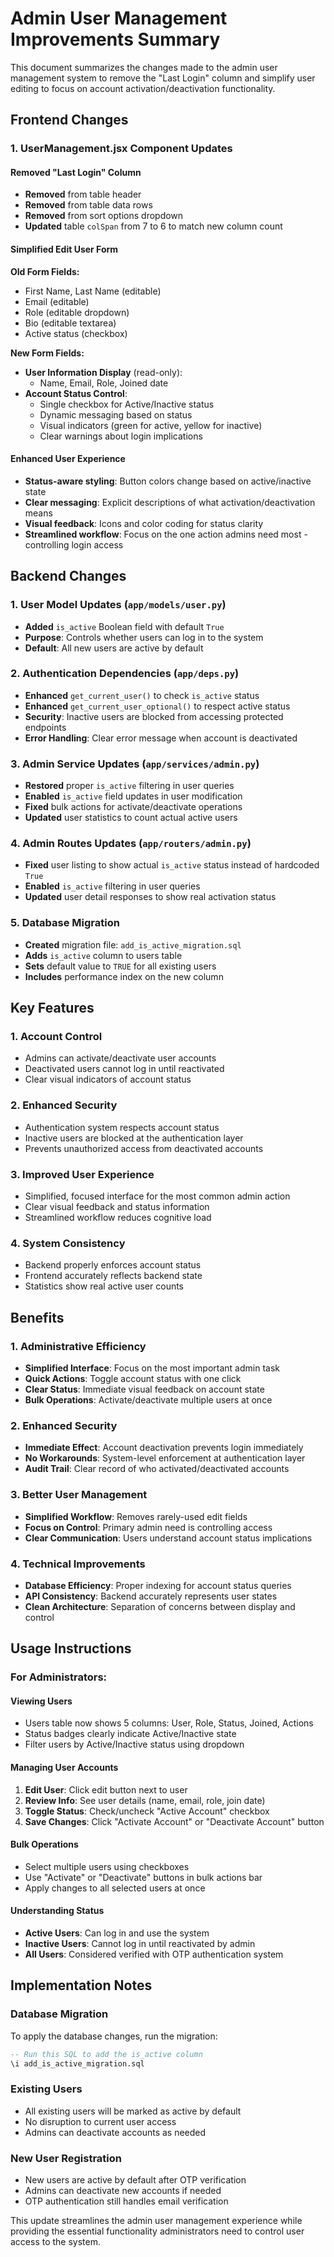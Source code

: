 # Admin User Management Improvements Summary

This document summarizes the changes made to the admin user management system to remove the "Last Login" column and simplify user editing to focus on account activation/deactivation functionality.

## Frontend Changes

### 1. UserManagement.jsx Component Updates

#### Removed "Last Login" Column
- **Removed** from table header
- **Removed** from table data rows
- **Removed** from sort options dropdown
- **Updated** table `colSpan` from 7 to 6 to match new column count

#### Simplified Edit User Form
**Old Form Fields:**
- First Name, Last Name (editable)
- Email (editable) 
- Role (editable dropdown)
- Bio (editable textarea)
- Active status (checkbox)

**New Form Fields:**
- **User Information Display** (read-only):
  - Name, Email, Role, Joined date
- **Account Status Control**:
  - Single checkbox for Active/Inactive status
  - Dynamic messaging based on status
  - Visual indicators (green for active, yellow for inactive)
  - Clear warnings about login implications

#### Enhanced User Experience
- **Status-aware styling**: Button colors change based on active/inactive state
- **Clear messaging**: Explicit descriptions of what activation/deactivation means
- **Visual feedback**: Icons and color coding for status clarity
- **Streamlined workflow**: Focus on the one action admins need most - controlling login access

## Backend Changes

### 1. User Model Updates (`app/models/user.py`)
- **Added** `is_active` Boolean field with default `True`
- **Purpose**: Controls whether users can log in to the system
- **Default**: All new users are active by default

### 2. Authentication Dependencies (`app/deps.py`)
- **Enhanced** `get_current_user()` to check `is_active` status
- **Enhanced** `get_current_user_optional()` to respect active status
- **Security**: Inactive users are blocked from accessing protected endpoints
- **Error Handling**: Clear error message when account is deactivated

### 3. Admin Service Updates (`app/services/admin.py`)
- **Restored** proper `is_active` filtering in user queries
- **Enabled** `is_active` field updates in user modification
- **Fixed** bulk actions for activate/deactivate operations
- **Updated** user statistics to count actual active users

### 4. Admin Routes Updates (`app/routers/admin.py`)
- **Fixed** user listing to show actual `is_active` status instead of hardcoded `True`
- **Enabled** `is_active` filtering in user queries
- **Updated** user detail responses to show real activation status

### 5. Database Migration
- **Created** migration file: `add_is_active_migration.sql`
- **Adds** `is_active` column to users table
- **Sets** default value to `TRUE` for all existing users
- **Includes** performance index on the new column

## Key Features

### 1. **Account Control**
- Admins can activate/deactivate user accounts
- Deactivated users cannot log in until reactivated
- Clear visual indicators of account status

### 2. **Enhanced Security**
- Authentication system respects account status
- Inactive users are blocked at the authentication layer
- Prevents unauthorized access from deactivated accounts

### 3. **Improved User Experience**
- Simplified, focused interface for the most common admin action
- Clear visual feedback and status information
- Streamlined workflow reduces cognitive load

### 4. **System Consistency**
- Backend properly enforces account status
- Frontend accurately reflects backend state
- Statistics show real active user counts

## Benefits

### 1. **Administrative Efficiency**
- **Simplified Interface**: Focus on the most important admin task
- **Quick Actions**: Toggle account status with one click
- **Clear Status**: Immediate visual feedback on account state
- **Bulk Operations**: Activate/deactivate multiple users at once

### 2. **Enhanced Security**
- **Immediate Effect**: Account deactivation prevents login immediately
- **No Workarounds**: System-level enforcement at authentication layer
- **Audit Trail**: Clear record of who activated/deactivated accounts

### 3. **Better User Management**
- **Simplified Workflow**: Removes rarely-used edit fields
- **Focus on Control**: Primary admin need is controlling access
- **Clear Communication**: Users understand account status implications

### 4. **Technical Improvements**
- **Database Efficiency**: Proper indexing for account status queries
- **API Consistency**: Backend accurately represents user states
- **Clean Architecture**: Separation of concerns between display and control

## Usage Instructions

### For Administrators:

#### Viewing Users
- Users table now shows 5 columns: User, Role, Status, Joined, Actions
- Status badges clearly indicate Active/Inactive state
- Filter users by Active/Inactive status using dropdown

#### Managing User Accounts
1. **Edit User**: Click edit button next to user
2. **Review Info**: See user details (name, email, role, join date)
3. **Toggle Status**: Check/uncheck "Active Account" checkbox
4. **Save Changes**: Click "Activate Account" or "Deactivate Account" button

#### Bulk Operations
- Select multiple users using checkboxes
- Use "Activate" or "Deactivate" buttons in bulk actions bar
- Apply changes to all selected users at once

#### Understanding Status
- **Active Users**: Can log in and use the system
- **Inactive Users**: Cannot log in until reactivated by admin
- **All Users**: Considered verified with OTP authentication system

## Implementation Notes

### Database Migration
To apply the database changes, run the migration:
```sql
-- Run this SQL to add the is_active column
\i add_is_active_migration.sql
```

### Existing Users
- All existing users will be marked as active by default
- No disruption to current user access
- Admins can deactivate accounts as needed

### New User Registration
- New users are active by default after OTP verification
- Admins can deactivate new accounts if needed
- OTP authentication still handles email verification

This update streamlines the admin user management experience while providing the essential functionality administrators need to control user access to the system.
